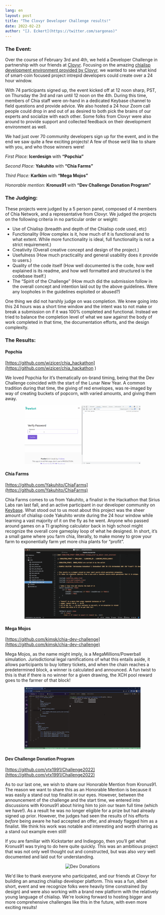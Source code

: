 ```yaml
---
lang: en
layout: post
title: "The Clovyr Developer Challenge results!"
date: 2022-02-23
author: "[J. Eckert](https://twitter.com/sargonas)"
---
```

### The Event:

Over the course of February 3rd and 4th, we held a Developer Challenge in partnership with our friends at [Clovyr](https://clovyr.app/code). Focusing on the amazing [chialisp development environment provided by Clovyr](https://www.chia.net/2022/01/18/learn-chialisp-with-clovyr.en.html), we wanted to see what kind of smart-coin focused project intrepid developers could create over a 24 hour window.


With 74 participants signed up, the event kicked off at 12 noon sharp, PST, on Thursday the 3rd and ran until 12 noon on the 4th. During this time, members of Chia staff were on-hand in a dedicated Keybase channel to field questions and provide advice. We also hosted a 24 hour Zoom call people could drop in and out of as desired to both pick the brains of our experts and socialize with each other. Some folks from Clovyr were also around to provide support and collected feedback on their development environment as well.

We had just over 70 community developers sign up for the event, and in the end we saw quite a few exciting projects! A few of those we’d like to share with you, and who those winners were!


_First Place:_  **Icerdesign** with **“Popchia”**

_Second Place:_ **Yakuhito** with **“Chia Farms”**

_Third Place:_ **Karlkim** with **“Mega Mojos”**

_Honorable mention:_ **Kronus91** with **“Dev Challenge Donation Program”**


### The Judging:

These projects were judged by a 5 person panel, composed of 4 members of Chia Network, and a representative from Clovyr. We judged the projects on the following criteria in no particular order or weight:


- Use of Chialisp 
  (breadth and depth of the Chialisp code used, etc)
- Functionality 
  (How complex is it, how much of it is functional and to what extent. While more functionality is ideal, full functionality is not a strict requirement.)
- Creativity
  (Overall creative concept and design of the project.)
- Usefulness
  (How much practicality and general usability does it provide to users.)
- Quality of the code itself
  (How well documented is the code, how well explained is its readme, and how well formatted and structured is the codebase itself.)
- The “Spirit of the Challenge”
  (How much did the submission follow in the overall concept and intention laid out by the above guidelines. Were any loopholes in the guidelines exploited or abused?)

One thing we did not harshly judge on was completion. We knew going into this 24 hours was a short time window and the intent was to not make or break a submission on if it was 100% completed and functional. Instead we tried to balance the completion level of what we saw against the body of work completed in that time, the documentation efforts, and the design complexity.

### The Results:

#### Popchia
[https://github.com/wizicer/chia_hackathon](https://github.com/wizicer/chia_hackathon
)

We loved Popchia for it’s thematically on-brand timing, being that the Dev Challenge coincided with the start of the Lunar New Year. A common tradition during that time, the giving of red envelopes, was re-imaged by way of creating buckets of popcorn, with varied amounts, and giving them away. 

<p align="center">
<img src="/assets/blog/popchia.gif" alt="Popchia" width="75%">
</p>

#### Chia Farms
[https://github.com/Yakuhito/ChiaFarms](https://github.com/Yakuhito/ChiaFarms)

Chia Farms comes to us from Yakuhito, a finalist in the Hackathon that Sirius Labs ran last fall, and an active participant in our developer community on [Keybase](https://keybase.io/team/chia_network.public). What stood out to us most about this project was the sheer amount of chialisp code Yakuhito wrote during the 24 hour window while learning a vast majority of it on the fly as he went. Anyone who passed around games on a TI graphing calculator back in high school might recognize the overall core gameplay loop of what he designed. In short, it’s a small game where you farm chia, literally, to make money to grow your farm to exponentially farm yet more chia plants for “profit”.

<p align="center">
<img src="/assets/blog/chia-farms.gif" alt="Chia Farms" width="75%">
</p>

#### Mega Mojos
[https://github.com/kimsk/chia-dev-challenge](https://github.com/kimsk/chia-dev-challenge)

Mega Mojos, as the name might imply, is a MegaMillions/Powerball simulation. Jurisdictional legal ramifications of what this entails aside, it allows participants to buy lottery tickets, and when the chain reaches a predetermined block, a winner is calculated and announced. A fun twist to this is that if there is no winner for a given drawing, the XCH pool reward goes to the farmer of that block! 

<p align="center">
<img src="/assets/blog/mega-mojos.gif" alt="Mega Mojos" width="75%">
</p>

#### Dev Challenge Donation Program
[https://github.com/ytx1991/Challenge2022](https://github.com/ytx1991/Challenge2022)

As to our last one, we wish to share our Honorable Mention from Kronus91. The reason we want to share this as an Honorable Mention is because it was easily a stand out top finalist in our eyes. However, between the announcement of the challenge and the start time, we entered into discussions with Kronus91 about hiring him to join our team full time (which we have!). As a result he was no longer eligible for a prize but had already signed up prior. However, the judges had seen the results of his efforts _before_ being aware he had accepted an offer, and already flagged him as a finalist. We think his work was notable and interesting and worth sharing as a stand out example even still!

If you are familiar with Kickstarter and Indiegogo, then you’ll get what Kronus91 was trying to do here quite quickly. This was an ambitious project that was not only well thought out and constructed, but was also _very_ well documented and laid out for understanding. 

<p align="center">
<img src="/assets/blog/dev-donations.gif" alt="Dev Donations" width="75%">
</p>

We'd like to thank everyone who participated, and our friends at Clovyr for building an amazing chialisp developer platform. This was a fun, albeit short, event and we recognize folks were heavily time constrained (by design) and were also working with a brand new platform with the relatively young language of chialisp. We're looking forward to hosting bigger and more comprehensive challenges like this in the future, with even more exciting results!

